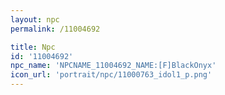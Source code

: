 ```yaml
---
layout: npc
permalink: /11004692

title: Npc
id: '11004692'
npc_name: 'NPCNAME_11004692_NAME:[F]BlackOnyx'
icon_url: 'portrait/npc/11000763_idol1_p.png'
---
```

